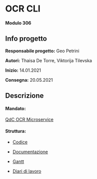 # OCR CLI
#### Modulo 306


## Info progetto
**Responsabile progetto:** Geo Petrini

**Autori:** Thaisa De Torre, Viktorija Tilevska

**Inizio:** 14.01.2021

**Consegna:** 20.05.2021


## Descrizione


#### Mandato:
[QdC OCR Microservice](https://github.com/geo-petrini/ocr_microservice/blob/main/Documenti/QdC_SecondoSemestre(GP)_OCR%20CLI.docx)

#### Struttura:
- [Codice](https://github.com/geo-petrini/ocr_microservice/blob/main/src/)

- [Documentazione](https://github.com/geo-petrini/ocr_microservice/blob/main/Documenti/Documentazione_ocr_microservice.docx)

- [Gantt](https://github.com/geo-petrini/ocr_microservice/tree/main/Documenti/Gantt.mpp)

- [Diari di lavoro](https://github.com/geo-petrini/ocr_microservice/tree/main/Diario/)


